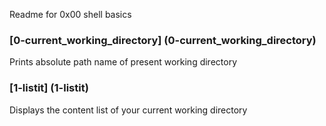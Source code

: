 Readme for 0x00 shell basics
### [0-current_working_directory] (0-current_working_directory)
Prints absolute path name of present working directory
### [1-listit] (1-listit)
Displays the content list of your current working directory
